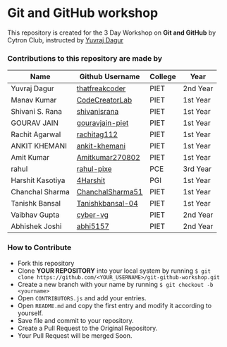 # Git and GitHub workshop
This repository is created for the 3 Day Workshop on **Git and GitHub** by Cytron Club, instructed by [Yuvraj Dagur](https://linkedin.com/in/yuvraj-dagur)

### Contributions to this repository are made by</br>
|Name|Github Username|College|Year|
|----|---------------|-------|----|
|Yuvraj Dagur|[thatfreakcoder](https://github.com/thatfreakcoder)|PIET|2nd Year|
|Manav Kumar|[CodeCreatorLab](https://github.com/shivanisrana)|PIET|1st Year|
|Shivani S. Rana|[shivanisrana](https://github.com/CodeCreatorLab)|PIET|1st Year|
|GOURAV JAIN|[gouravjain-piet](https://github.com/gouravjain-piet)|PIET|1st Year|
|Rachit Agarwal|[rachitag112](https://github.com/rachitag112)|PIET|1st Year|
|ANKIT KHEMANI|[ankit-khemani](https://github.com/ankit-khemani)|PIET|1st Year|
|Amit Kumar|[Amitkumar270802](https://github.com/Amitkumar270802)|PIET|1st Year|
|rahul|[rahul-pixe](https://github.com/rahul-pixe)|PCE|3rd Year|
|Harshit Kasotiya|[4Harshit](https://github.com/4Harshit)|PGI|1st Year|
|Chanchal Sharma|[ChanchalSharma51](https://github.com/ChanchalSharma51)|PIET|1st Year|
|Tanishk Bansal|[Tanishkbansal-04](https://github.com/Tanishkbansal-04)|PIET|1st Year|
|Vaibhav Gupta|[cyber-vg](https://github.com/cyber-vg)|PIET|2nd Year|
|Abhishek Joshi|[abhi5157](https://github.com/abhi5157)|PIET|2nd Year|

### How to Contribute
- Fork this repository
- Clone **YOUR REPOSITORY** into your local system by running `$ git clone https://github.com/<YOUR_USERNAME>/git-github-workshop.git`
- Create a new branch with your name by running `$ git checkout -b <yourname>`
- Open `CONTRIBUTORS.js` and add your entries.
- Open `README.md` and copy the first entry and modify it according to yourself.
- Save file and commit to your repository.
- Create a Pull Request to the Original Repository.
- Your Pull Request will be merged Soon. 
